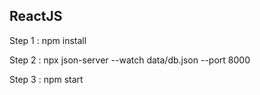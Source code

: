 ## ReactJS

Step 1 : npm install

Step 2 : npx json-server --watch data/db.json --port 8000

Step 3 : npm start
